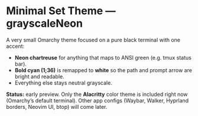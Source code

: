 # Minimal Set Theme — grayscaleNeon

A very small Omarchy theme focused on a pure black terminal with one accent:
- **Neon chartreuse** for anything that maps to ANSI green (e.g. tmux status bar).
- **Bold cyan (1;36)** is remapped to **white** so the path and prompt arrow are bright and readable.
- Everything else stays neutral grayscale.

**Status:** early preview. Only the **Alacritty** color theme is included right now (Omarchy’s default terminal). Other app configs (Waybar, Walker, Hyprland borders, Neovim UI, btop) will come later.
